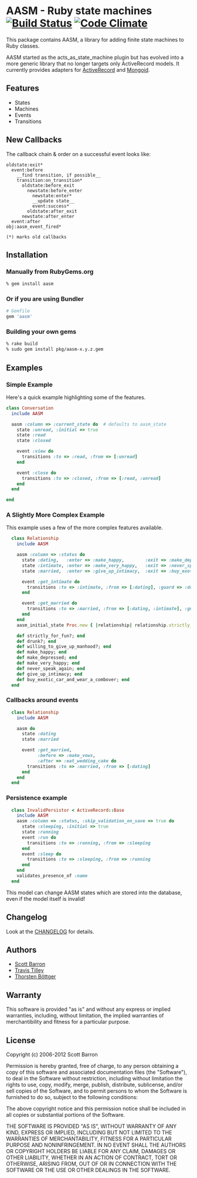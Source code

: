 # AASM - Ruby state machines [![Build Status](https://secure.travis-ci.org/aasm/aasm.png)](http://travis-ci.org/aasm/aasm) [![Code Climate](https://codeclimate.com/badge.png)](https://codeclimate.com/github/aasm/aasm)

This package contains AASM, a library for adding finite state machines to Ruby classes.

AASM started as the acts_as_state_machine plugin but has evolved into a more generic library
that no longer targets only ActiveRecord models. It currently provides adapters for
[ActiveRecord](http://api.rubyonrails.org/classes/ActiveRecord/Base.html) and
[Mongoid](http://mongoid.org/).

## Features ##

* States
* Machines
* Events
* Transitions

## New Callbacks ##

The callback chain & order on a successful event looks like:

    oldstate:exit*
      event:before
        __find transition, if possible__
        transition:on_transition*
          oldstate:before_exit
            newstate:before_enter
              newstate:enter*
              __update state__
              event:success*
            oldstate:after_exit
          newstate:after_enter
      event:after
    obj:aasm_event_fired*

    (*) marks old callbacks


## Installation ##

### Manually from RubyGems.org ###

```sh
% gem install aasm
```

### Or if you are using Bundler ###

```ruby
# Gemfile
gem 'aasm'
```

### Building your own gems ###

```sh
% rake build
% sudo gem install pkg/aasm-x.y.z.gem
```

## Examples ##

### Simple Example ###

Here's a quick example highlighting some of the features.

```ruby
class Conversation
  include AASM

  aasm :column => :current_state do  # defaults to aasm_state
    state :unread, :initial => true
    state :read
    state :closed

    event :view do
      transitions :to => :read, :from => [:unread]
    end

    event :close do
      transitions :to => :closed, :from => [:read, :unread]
    end
  end

end
```

### A Slightly More Complex Example ###

This example uses a few of the more complex features available.

```ruby
  class Relationship
    include AASM

    aasm :column => :status do
      state :dating,   :enter => :make_happy,        :exit => :make_depressed
      state :intimate, :enter => :make_very_happy,   :exit => :never_speak_again
      state :married,  :enter => :give_up_intimacy,  :exit => :buy_exotic_car_and_wear_a_combover

      event :get_intimate do
        transitions :to => :intimate, :from => [:dating], :guard => :drunk?
      end

      event :get_married do
        transitions :to => :married, :from => [:dating, :intimate], :guard => :willing_to_give_up_manhood?
      end
    end
    aasm_initial_state Proc.new { |relationship| relationship.strictly_for_fun? ? :intimate : :dating }

    def strictly_for_fun?; end
    def drunk?; end
    def willing_to_give_up_manhood?; end
    def make_happy; end
    def make_depressed; end
    def make_very_happy; end
    def never_speak_again; end
    def give_up_intimacy; end
    def buy_exotic_car_and_wear_a_combover; end
  end
```

### Callbacks around events ###
```ruby
  class Relationship
    include AASM

    aasm do
      state :dating
      state :married

      event :get_married,
            :before => :make_vows,
            :after => :eat_wedding_cake do
        transitions :to => :married, :from => [:dating]
      end
    end
  end
```

### Persistence example ###
```ruby
  class InvalidPersistor < ActiveRecord::Base
    include AASM
    aasm :column => :status, :skip_validation_on_save => true do
      state :sleeping, :initial => true
      state :running
      event :run do
        transitions :to => :running, :from => :sleeping
      end
      event :sleep do
        transitions :to => :sleeping, :from => :running
      end
    end
    validates_presence_of :name
  end
```
This model can change AASM states which are stored into the database, even if the model itself is invalid!



## Changelog ##

Look at the [CHANGELOG](https://github.com/aasm/aasm/blob/master/CHANGELOG.md) for details.


## Authors ##

* [Scott Barron](https://github.com/rubyist)
* [Travis Tilley](https://github.com/ttilley)
* [Thorsten Böttger](http://github.com/alto)


## Warranty ##

This software is provided "as is" and without any express or
implied warranties, including, without limitation, the implied
warranties of merchantibility and fitness for a particular
purpose.

## License ##

Copyright (c) 2006-2012 Scott Barron

Permission is hereby granted, free of charge, to any person obtaining
a copy of this software and associated documentation files (the
"Software"), to deal in the Software without restriction, including
without limitation the rights to use, copy, modify, merge, publish,
distribute, sublicense, and/or sell copies of the Software, and to
permit persons to whom the Software is furnished to do so, subject to
the following conditions:

The above copyright notice and this permission notice shall be
included in all copies or substantial portions of the Software.

THE SOFTWARE IS PROVIDED "AS IS", WITHOUT WARRANTY OF ANY KIND,
EXPRESS OR IMPLIED, INCLUDING BUT NOT LIMITED TO THE WARRANTIES OF
MERCHANTABILITY, FITNESS FOR A PARTICULAR PURPOSE AND
NONINFRINGEMENT. IN NO EVENT SHALL THE AUTHORS OR COPYRIGHT HOLDERS BE
LIABLE FOR ANY CLAIM, DAMAGES OR OTHER LIABILITY, WHETHER IN AN ACTION
OF CONTRACT, TORT OR OTHERWISE, ARISING FROM, OUT OF OR IN CONNECTION
WITH THE SOFTWARE OR THE USE OR OTHER DEALINGS IN THE SOFTWARE.
